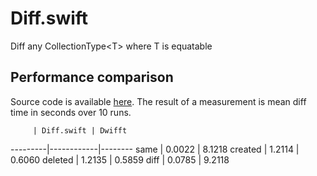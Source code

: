 # Diff.swift
Diff any CollectionType&lt;T> where T is equatable

## Performance comparison
Source code is available [here](https://github.com/wokalski/Diff.swift/blob/master/PerfTests/Utils/PerformanceTestUtils.swift). The result of a measurement is mean diff time in seconds over 10 runs.

         | Diff.swift | Dwifft 
---------|------------|--------
 same    |   0.0022   | 8.1218 
 created |   1.2114   | 0.6060
 deleted |   1.2135   | 0.5859
 diff    |   0.0785   | 9.2118
